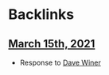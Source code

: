 
# Backlinks
## [March 15th, 2021](<March 15th, 2021.md>)
- Response to [Dave Winer](<Dave Winer.md>)


